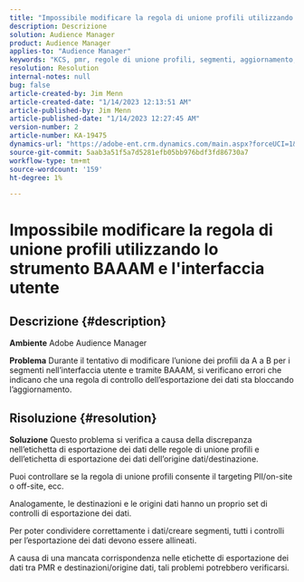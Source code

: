 ```yaml
---
title: "Impossibile modificare la regola di unione profili utilizzando lo strumento BAAAM e l'interfaccia utente"
description: Descrizione
solution: Audience Manager
product: Audience Manager
applies-to: "Audience Manager"
keywords: "KCS, pmr, regole di unione profili, segmenti, aggiornamento, modifica, FAQ AAM, Adobe Audience Manager, impossibile modificare, strumento BAAAM"
resolution: Resolution
internal-notes: null
bug: false
article-created-by: Jim Menn
article-created-date: "1/14/2023 12:13:51 AM"
article-published-by: Jim Menn
article-published-date: "1/14/2023 12:27:45 AM"
version-number: 2
article-number: KA-19475
dynamics-url: "https://adobe-ent.crm.dynamics.com/main.aspx?forceUCI=1&pagetype=entityrecord&etn=knowledgearticle&id=053c7d52-a093-ed11-aad1-6045bd0065f9"
source-git-commit: 5aab3a51f5a7d5281efb05bb976bdf3fd86730a7
workflow-type: tm+mt
source-wordcount: '159'
ht-degree: 1%

---
```


# Impossibile modificare la regola di unione profili utilizzando lo strumento BAAAM e l&#39;interfaccia utente

## Descrizione {#description}


<b>Ambiente</b>
Adobe Audience Manager

<b>Problema</b>
Durante il tentativo di modificare l’unione dei profili da A a B per i segmenti nell’interfaccia utente e tramite BAAAM, si verificano errori che indicano che una regola di controllo dell’esportazione dei dati sta bloccando l’aggiornamento.


## Risoluzione {#resolution}


<b>Soluzione</b>
Questo problema si verifica a causa della discrepanza nell’etichetta di esportazione dei dati delle regole di unione profili e dell’etichetta di esportazione dei dati dell’origine dati/destinazione.

Puoi controllare se la regola di unione profili consente il targeting PII/on-site o off-site, ecc.

Analogamente, le destinazioni e le origini dati hanno un proprio set di controlli di esportazione dei dati.

Per poter condividere correttamente i dati/creare segmenti, tutti i controlli per l’esportazione dei dati devono essere allineati.

A causa di una mancata corrispondenza nelle etichette di esportazione dei dati tra PMR e destinazioni/origine dati, tali problemi potrebbero verificarsi.
